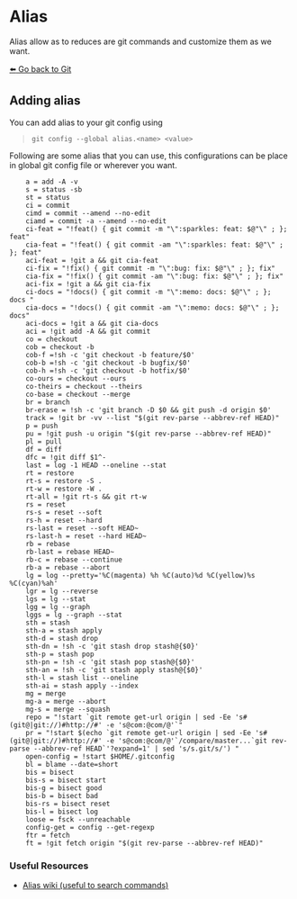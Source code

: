 # Alias 

Alias allow as to reduces are git commands and customize them as we want.

[:arrow_left: Go back to Git](./GIT.md)

## Adding alias

You can add alias to your git config using

> `git config --global alias.<name> <value>`

Following are some alias that you can use, this configurations can be place in global git config file or wherever you want.
```
    a = add -A -v
	s = status -sb
	st = status
	ci = commit
	cimd = commit --amend --no-edit
	ciamd = commit -a --amend --no-edit
	ci-feat = "!feat() { git commit -m "\":sparkles: feat: $@"\" ; }; feat"
	cia-feat = "!feat() { git commit -am "\":sparkles: feat: $@"\" ; }; feat"
	aci-feat = !git a && git cia-feat
	ci-fix = "!fix() { git commit -m "\":bug: fix: $@"\" ; }; fix"
	cia-fix = "!fix() { git commit -am "\":bug: fix: $@"\" ; }; fix"
	aci-fix = !git a && git cia-fix
	ci-docs = "!docs() { git commit -m "\":memo: docs: $@"\" ; };  docs "
	cia-docs = "!docs() { git commit -am "\":memo: docs: $@"\" ; }; docs"
	aci-docs = !git a && git cia-docs
	aci = !git add -A && git commit
	co = checkout
	cob = checkout -b
	cob-f =!sh -c 'git checkout -b feature/$0'
	cob-b =!sh -c 'git checkout -b bugfix/$0'
	cob-h =!sh -c 'git checkout -b hotfix/$0'
	co-ours = checkout --ours
	co-theirs = checkout --theirs
	co-base = checkout --merge
	br = branch
	br-erase = !sh -c 'git branch -D $0 && git push -d origin $0'
	track = !git br -vv --list "$(git rev-parse --abbrev-ref HEAD)"
	p = push 
	pu = !git push -u origin "$(git rev-parse --abbrev-ref HEAD)"
	pl = pull
	df = diff
	dfc = !git diff $1^- 
	last = log -1 HEAD --oneline --stat
	rt = restore
	rt-s = restore -S .
    rt-w = restore -W .
	rt-all = !git rt-s && git rt-w
	rs = reset
	rs-s = reset --soft
	rs-h = reset --hard
	rs-last = reset --soft HEAD~
	rs-last-h = reset --hard HEAD~
	rb = rebase
	rb-last = rebase HEAD~
	rb-c = rebase --continue
	rb-a = rebase --abort
	lg = log --pretty='%C(magenta) %h %C(auto)%d %C(yellow)%s %C(cyan)%ah'
	lgr = lg --reverse
	lgs = lg --stat
	lgg = lg --graph
	lggs = lg --graph --stat
	sth = stash
	sth-a = stash apply
	sth-d = stash drop
	sth-dn = !sh -c 'git stash drop stash@{$0}'
	sth-p = stash pop
	sth-pn = !sh -c 'git stash pop stash@{$0}'
	sth-an = !sh -c 'git stash apply stash@{$0}'
	sth-l = stash list --oneline
	sth-ai = stash apply --index
	mg = merge
	mg-a = merge --abort
	mg-s = merge --squash
	repo = "!start `git remote get-url origin | sed -Ee 's#(git@|git://)#http://#' -e 's@com:@com/@'`"
	pr = "!start $(echo `git remote get-url origin | sed -Ee 's#(git@|git://)#http://#' -e 's@com:@com/@'`/compare/master...`git rev-parse --abbrev-ref HEAD`'?expand=1' | sed 's/s.git/s/') "
	open-config = !start $HOME/.gitconfig
	bl = blame --date=short
	bis = bisect
	bis-s = bisect start
	bis-g = bisect good
	bis-b = bisect bad
	bis-rs = bisect reset
	bis-l = bisect log
	loose = fsck --unreachable
	config-get = config --get-regexp
	ftr = fetch
	ft = !git fetch origin "$(git rev-parse --abbrev-ref HEAD)"
``` 

### Useful Resources
- [Alias wiki (useful to search commands)](https://git.wiki.kernel.org/index.php/Aliases#Aliases)